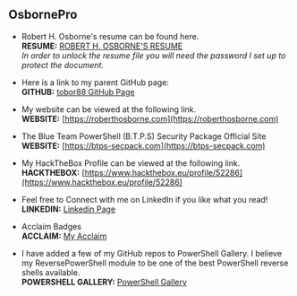 ## OsbornePro

- Robert H. Osborne's resume can be found here.<br>
__RESUME:__ [ROBERT H. OSBORNE'S RESUME](https://web.tresorit.com/l#cPdpHar_iq0lRV2_oWceWg)<br>
_In order to unlock the resume file you will need the password I set up to protect the document._

- Here is a link to my parent GitHub page: <br>
__GITHUB:__ [tobor88 GitHub Page](https://github.com/tobor88)

- My website can be viewed at the following link.<br>
__WEBSITE:__ [https://roberthosborne.com](https://roberthosborne.com)

- The Blue Team PowerShell (B.T.P.S) Security Package Official Site
__WEBSITE:__ [https://btps-secpack.com](https://btps-secpack.com)

- My HackTheBox Profile can be viewed at the following link.<br>
__HACKTHEBOX:__ [https://www.hackthebox.eu/profile/52286](https://www.hackthebox.eu/profile/52286)

- Feel free to Connect with me on LinkedIn if you like what you read!<br>
__LINKEDIN:__ [Linkedin Page](https://www.linkedin.com/in/roberthosborne/ )

- Acclaim Badges<br>
__ACCLAIM:__ [My Acclaim](https://www.youracclaim.com/users/roberthosborne/badges)

- I have added a few of my GitHub repos to PowerShell Gallery. I believe my ReversePowerShell module to be one of the best PowerShell reverse shells available.<br>
__POWERSHELL GALLERY:__ [PowerShell Gallery](https://www.powershellgallery.com/profiles/tobor)

